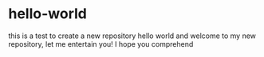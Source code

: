 # hello-world
this is a test to create a new repository
hello world and welcome to my new repository, let me entertain you!
I hope you comprehend
